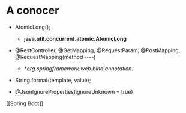 
# A conocer

- AtomicLong(); 
	- **java.util.concurrent.atomic.AtomicLong**

- @RestController, @GetMapping, @RequestParam, @PostMapping, @RequestMapping(method=---)
	- **org.springframework.web.bind.annotation.*

- String.format(template, value); 

- @JsonIgnoreProperties(ignoreUnknown = true)

	


[[Spring Boot]]